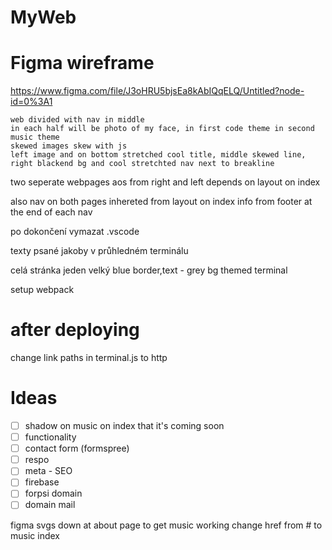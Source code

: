 # MyWeb

# Figma wireframe
https://www.figma.com/file/J3oHRU5bjsEa8kAbIQqELQ/Untitled?node-id=0%3A1

	web divided with nav in middle 
	in each half will be photo of my face, in first code theme in second music theme
	skewed images skew with js
	left image and on bottom stretched cool title, middle skewed line, right blackend bg and cool stretchted nav next to breakline

two seperate webpages aos from right and left depends on layout on index

also nav on both pages inhereted from layout on index
info from footer at the end of each nav


po dokončení vymazat .vscode

texty psané jakoby v průhledném terminálu

celá stránka jeden velký blue border,text - grey bg themed terminal 

setup webpack

# after deploying

change link paths in terminal.js to http

# Ideas

- [ ] shadow on music on index that it's coming soon
- [ ] functionality
- [ ] contact form (formspree)
- [ ] respo
- [ ] meta - SEO
- [ ] firebase
- [ ] forpsi domain
- [ ] domain mail

figma svgs down at about page
to get music working change href from # to music index